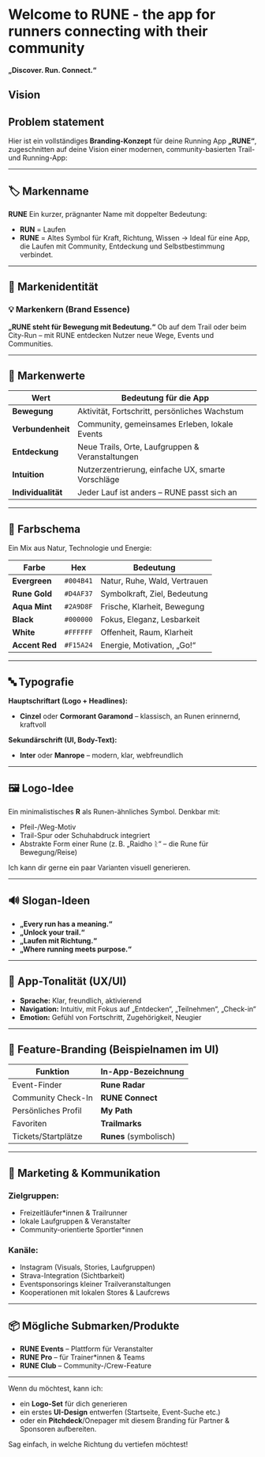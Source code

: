 # Welcome to RUNE - the app for runners connecting with their community
**„Discover. Run. Connect.“**

## Vision

## Problem statement



Hier ist ein vollständiges **Branding-Konzept** für deine Running App **„RUNE“**, zugeschnitten auf deine Vision einer modernen, community-basierten Trail- und Running-App:

---

## 🏷️ **Markenname**

**RUNE**
Ein kurzer, prägnanter Name mit doppelter Bedeutung:

* **RUN** = Laufen
* **RUNE** = Altes Symbol für Kraft, Richtung, Wissen
  → Ideal für eine App, die Laufen mit Community, Entdeckung und Selbstbestimmung verbindet.

---

## 🧭 **Markenidentität**

### 💡 **Markenkern (Brand Essence)**

**„RUNE steht für Bewegung mit Bedeutung.“**
Ob auf dem Trail oder beim City-Run – mit RUNE entdecken Nutzer neue Wege, Events und Communities.

---

## 🌈 **Markenwerte**

| Wert               | Bedeutung für die App                             |
| ------------------ | ------------------------------------------------- |
| **Bewegung**       | Aktivität, Fortschritt, persönliches Wachstum     |
| **Verbundenheit**  | Community, gemeinsames Erleben, lokale Events     |
| **Entdeckung**     | Neue Trails, Orte, Laufgruppen & Veranstaltungen  |
| **Intuition**      | Nutzerzentrierung, einfache UX, smarte Vorschläge |
| **Individualität** | Jeder Lauf ist anders – RUNE passt sich an        |

---

## 🎨 **Farbschema**

Ein Mix aus Natur, Technologie und Energie:

| Farbe          | Hex       | Bedeutung                    |
| -------------- | --------- | ---------------------------- |
| **Evergreen**  | `#004B41` | Natur, Ruhe, Wald, Vertrauen |
| **Rune Gold**  | `#D4AF37` | Symbolkraft, Ziel, Bedeutung |
| **Aqua Mint**  | `#2A9D8F` | Frische, Klarheit, Bewegung  |
| **Black**      | `#000000` | Fokus, Eleganz, Lesbarkeit   |
| **White**      | `#FFFFFF` | Offenheit, Raum, Klarheit    |
| **Accent Red** | `#F15A24` | Energie, Motivation, „Go!“   |

---

## 🔤 **Typografie**

**Hauptschriftart (Logo + Headlines):**

* **Cinzel** oder **Cormorant Garamond** – klassisch, an Runen erinnernd, kraftvoll

**Sekundärschrift (UI, Body-Text):**

* **Inter** oder **Manrope** – modern, klar, webfreundlich

---

## 🖼️ **Logo-Idee**

Ein minimalistisches **R** als Runen-ähnliches Symbol. Denkbar mit:

* Pfeil-/Weg-Motiv
* Trail-Spur oder Schuhabdruck integriert
* Abstrakte Form einer Rune (z. B. „Raidho ᚱ“ – die Rune für Bewegung/Reise)

Ich kann dir gerne ein paar Varianten visuell generieren.

---

## 🔊 **Slogan-Ideen**

* **„Every run has a meaning.“**
* **„Unlock your trail.“**
* **„Laufen mit Richtung.“**
* **„Where running meets purpose.“**

---

## 📱 **App-Tonalität (UX/UI)**

* **Sprache:** Klar, freundlich, aktivierend
* **Navigation:** Intuitiv, mit Fokus auf „Entdecken“, „Teilnehmen“, „Check-in“
* **Emotion:** Gefühl von Fortschritt, Zugehörigkeit, Neugier

---

## 🔧 **Feature-Branding (Beispielnamen im UI)**

| Funktion            | In-App-Bezeichnung     |
| ------------------- | ---------------------- |
| Event-Finder        | **Rune Radar**         |
| Community Check-In  | **RUNE Connect**       |
| Persönliches Profil | **My Path**            |
| Favoriten           | **Trailmarks**         |
| Tickets/Startplätze | **Runes** (symbolisch) |

---

## 📣 **Marketing & Kommunikation**

### Zielgruppen:

* Freizeitläufer\*innen & Trailrunner
* lokale Laufgruppen & Veranstalter
* Community-orientierte Sportler\*innen

### Kanäle:

* Instagram (Visuals, Stories, Laufgruppen)
* Strava-Integration (Sichtbarkeit)
* Eventsponsorings kleiner Trailveranstaltungen
* Kooperationen mit lokalen Stores & Laufcrews

---

## 📦 Mögliche Submarken/Produkte

* **RUNE Events** – Plattform für Veranstalter
* **RUNE Pro** – für Trainer\*innen & Teams
* **RUNE Club** – Community-/Crew-Feature

---

Wenn du möchtest, kann ich:

* ein **Logo-Set** für dich generieren
* ein erstes **UI-Design** entwerfen (Startseite, Event-Suche etc.)
* oder ein **Pitchdeck**/Onepager mit diesem Branding für Partner & Sponsoren aufbereiten.

Sag einfach, in welche Richtung du vertiefen möchtest!

